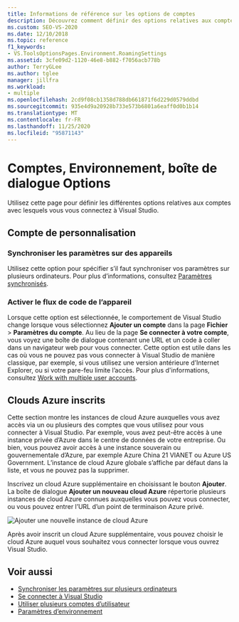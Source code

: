 ```yaml
---
title: Informations de référence sur les options de comptes
description: Découvrez comment définir des options relatives aux comptes que vous utilisez lorsque vous vous connectez à Visual Studio.
ms.custom: SEO-VS-2020
ms.date: 12/10/2018
ms.topic: reference
f1_keywords:
- VS.ToolsOptionsPages.Environment.RoamingSettings
ms.assetid: 3cfe09d2-1120-46e8-b882-f7056acb778b
author: TerryGLee
ms.author: tglee
manager: jillfra
ms.workload:
- multiple
ms.openlocfilehash: 2cd9f08cb1358d788db661871f6d229d0579ddbd
ms.sourcegitcommit: 935e4d9a20928b733e573b6801a6eaff0d0b1b14
ms.translationtype: MT
ms.contentlocale: fr-FR
ms.lasthandoff: 11/25/2020
ms.locfileid: "95871143"
---
```

# <a name="accounts-environment-options-dialog-box"></a>Comptes, Environnement, boîte de dialogue Options

Utilisez cette page pour définir les différentes options relatives aux comptes avec lesquels vous vous connectez à Visual Studio.

## <a name="personalization-account"></a>Compte de personnalisation

### <a name="synchronize-settings-across-devices"></a>Synchroniser les paramètres sur des appareils

Utilisez cette option pour spécifier s’il faut synchroniser vos paramètres sur plusieurs ordinateurs. Pour plus d’informations, consultez [Paramètres synchronisés](../../ide/synchronized-settings-in-visual-studio.md).

### <a name="enable-device-code-flow"></a>Activer le flux de code de l’appareil

Lorsque cette option est sélectionnée, le comportement de Visual Studio change lorsque vous sélectionnez **Ajouter un compte** dans la page **Fichier** > **Paramètres du compte**. Au lieu de la page **Se connecter à votre compte**, vous voyez une boîte de dialogue contenant une URL et un code à coller dans un navigateur web pour vous connecter. Cette option est utile dans les cas où vous ne pouvez pas vous connecter à Visual Studio de manière classique, par exemple, si vous utilisez une version antérieure d’Internet Explorer, ou si votre pare-feu limite l’accès. Pour plus d'informations, consultez [Work with multiple user accounts](../work-with-multiple-user-accounts.md#add-an-account-using-device-code-flow).

## <a name="registered-azure-clouds"></a>Clouds Azure inscrits

Cette section montre les instances de cloud Azure auxquelles vous avez accès via un ou plusieurs des comptes que vous utilisez pour vous connecter à Visual Studio. Par exemple, vous avez peut-être accès à une instance privée d’Azure dans le centre de données de votre entreprise. Ou bien, vous pouvez avoir accès à une instance souverain ou gouvernementale d’Azure, par exemple Azure China 21 VIANET ou Azure US Government. L’instance de cloud Azure globale s’affiche par défaut dans la liste, et vous ne pouvez pas la supprimer.

Inscrivez un cloud Azure supplémentaire en choisissant le bouton **Ajouter**. La boîte de dialogue **Ajouter un nouveau cloud Azure** répertorie plusieurs instances de cloud Azure connues auxquelles vous pouvez vous connecter, ou vous pouvez entrer l’URL d’un point de terminaison Azure privé.

![Ajouter une nouvelle instance de cloud Azure](media/add-new-azure-cloud.png)

Après avoir inscrit un cloud Azure supplémentaire, vous pouvez choisir le cloud Azure auquel vous souhaitez vous connecter lorsque vous ouvrez Visual Studio.

## <a name="see-also"></a>Voir aussi

- [Synchroniser les paramètres sur plusieurs ordinateurs](../synchronized-settings-in-visual-studio.md)
- [Se connecter à Visual Studio](../signing-in-to-visual-studio.md)
- [Utiliser plusieurs comptes d’utilisateur](../work-with-multiple-user-accounts.md)
- [Paramètres d’environnement](../environment-settings.md)
